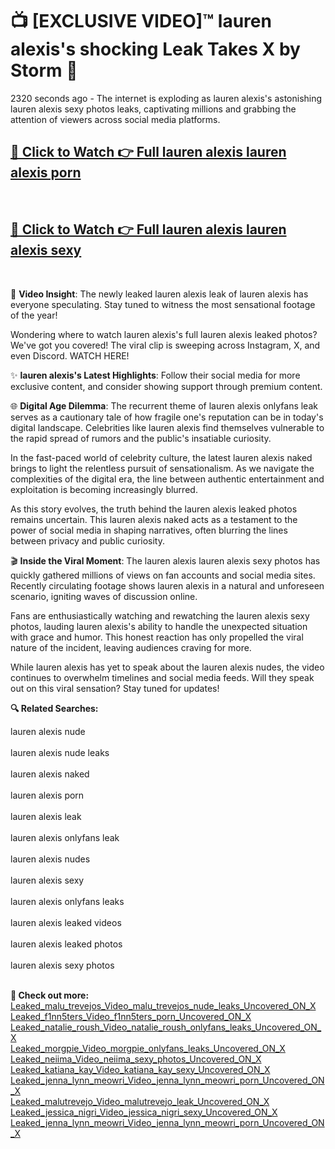 # 📺 [EXCLUSIVE VIDEO]™ lauren alexis's shocking Leak Takes X by Storm 🚀

2320 seconds ago - The internet is exploding as lauren alexis's astonishing lauren alexis sexy photos leaks, captivating millions and grabbing the attention of viewers across social media platforms.

<h2><a href="https://github-6l9.pages.dev/link1">🔗 Click to Watch 👉 Full lauren alexis lauren alexis porn</a></h2><br>
<h2><a href="https://github-6l9.pages.dev/link2">🔗 Click to Watch 👉 Full lauren alexis lauren alexis sexy</a></h2><br>

🎥 **Video Insight**: The newly leaked lauren alexis leak of lauren alexis has everyone speculating. Stay tuned to witness the most sensational footage of the year!

Wondering where to watch lauren alexis's full lauren alexis leaked photos? We've got you covered! The viral clip is sweeping across Instagram, X, and even Discord. WATCH HERE!

✨ **lauren alexis's Latest Highlights**: Follow their social media for more exclusive content, and consider showing support through premium content.

🌐 **Digital Age Dilemma**: The recurrent theme of lauren alexis onlyfans leak serves as a cautionary tale of how fragile one's reputation can be in today's digital landscape. Celebrities like lauren alexis find themselves vulnerable to the rapid spread of rumors and the public's insatiable curiosity.

In the fast-paced world of celebrity culture, the latest lauren alexis naked brings to light the relentless pursuit of sensationalism. As we navigate the complexities of the digital era, the line between authentic entertainment and exploitation is becoming increasingly blurred.

As this story evolves, the truth behind the lauren alexis leaked photos remains uncertain. This lauren alexis naked acts as a testament to the power of social media in shaping narratives, often blurring the lines between privacy and public curiosity.

🎬 **Inside the Viral Moment**: The lauren alexis lauren alexis sexy photos has quickly gathered millions of views on fan accounts and social media sites. Recently circulating footage shows lauren alexis in a natural and unforeseen scenario, igniting waves of discussion online.

Fans are enthusiastically watching and rewatching the lauren alexis sexy photos, lauding lauren alexis's ability to handle the unexpected situation with grace and humor. This honest reaction has only propelled the viral nature of the incident, leaving audiences craving for more.

While lauren alexis has yet to speak about the lauren alexis nudes, the video continues to overwhelm timelines and social media feeds. Will they speak out on this viral sensation? Stay tuned for updates!

<strong>🔍 Related Searches:</strong>

lauren alexis nude
<br><br>
lauren alexis nude leaks
<br><br>
lauren alexis naked
<br><br>
lauren alexis porn
<br><br>
lauren alexis leak
<br><br>
lauren alexis onlyfans leak
<br><br>
lauren alexis nudes
<br><br>
lauren alexis sexy
<br><br>
lauren alexis onlyfans leaks
<br><br>
lauren alexis leaked videos
<br><br>
lauren alexis leaked photos
<br><br>
lauren alexis sexy photos
<br><br>



<strong>🔗 Check out more:</strong><br>
<a href="./Leaked_malu_trevejos_Video_malu_trevejos_nude_leaks_Uncovered_ON_X.md">Leaked_malu_trevejos_Video_malu_trevejos_nude_leaks_Uncovered_ON_X</a><br>
<a href="./Leaked_f1nn5ters_Video_f1nn5ters_porn_Uncovered_ON_X.md">Leaked_f1nn5ters_Video_f1nn5ters_porn_Uncovered_ON_X</a><br>
<a href="./Leaked_natalie_roush_Video_natalie_roush_onlyfans_leaks_Uncovered_ON_X.md">Leaked_natalie_roush_Video_natalie_roush_onlyfans_leaks_Uncovered_ON_X</a><br>
<a href="./Leaked_morgpie_Video_morgpie_onlyfans_leaks_Uncovered_ON_X.md">Leaked_morgpie_Video_morgpie_onlyfans_leaks_Uncovered_ON_X</a><br>
<a href="./Leaked_neiima_Video_neiima_sexy_photos_Uncovered_ON_X.md">Leaked_neiima_Video_neiima_sexy_photos_Uncovered_ON_X</a><br>
<a href="./Leaked_katiana_kay_Video_katiana_kay_sexy_Uncovered_ON_X.md">Leaked_katiana_kay_Video_katiana_kay_sexy_Uncovered_ON_X</a><br>
<a href="./Leaked_jenna_lynn_meowri_Video_jenna_lynn_meowri_porn_Uncovered_ON_X.md">Leaked_jenna_lynn_meowri_Video_jenna_lynn_meowri_porn_Uncovered_ON_X</a><br>
<a href="./Leaked_malutrevejo_Video_malutrevejo_leak_Uncovered_ON_X.md">Leaked_malutrevejo_Video_malutrevejo_leak_Uncovered_ON_X</a><br>
<a href="./Leaked_jessica_nigri_Video_jessica_nigri_sexy_Uncovered_ON_X.md">Leaked_jessica_nigri_Video_jessica_nigri_sexy_Uncovered_ON_X</a><br>
<a href="./Leaked_jenna_lynn_meowri_Video_jenna_lynn_meowri_porn_Uncovered_ON_X.md">Leaked_jenna_lynn_meowri_Video_jenna_lynn_meowri_porn_Uncovered_ON_X</a><br>

